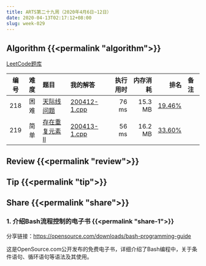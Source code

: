 ```yaml
---
title: ARTS第二十九周（2020年4月6日~12日）
date: 2020-04-13T02:17:12+08:00
slug: week-029
---
```


## Algorithm {{<permalink "algorithm">}}

[LeetCode题库](https://leetcode-cn.com/problemset/all/)

| 编号 | 难度 | 题目 | 我的解答 | 执行用时 | 内存消耗 | 排名 | 备注 |
|:----:|:----:|:-----|:---------|---------:|---------:|-----:|:-----|
| 218 | 困难 | [天际线问题](https://leetcode-cn.com/problems/the-skyline-problem/) | [200412-1.cpp](https://github.com/yanlinlin82/leetcode/blob/master/00218_the-skyline-problem/200412-1.cpp) | 76 ms | 15.3 MB | [19.46%](https://leetcode-cn.com/submissions/detail/62237034/) |  |
| 219 | 简单 | [存在重复元素 II](https://leetcode-cn.com/problems/contains-duplicate-ii/) | [200413-1.cpp](https://github.com/yanlinlin82/leetcode/blob/master/00219_contains-duplicate-ii/200413-1.cpp) | 56 ms | 16.2 MB | [33.60%](https://leetcode-cn.com/submissions/detail/62237892/) |  |

## Review {{<permalink "review">}}


## Tip {{<permalink "tip">}}


## Share {{<permalink "share">}}

### 1. 介绍Bash流程控制的电子书 {{<permalink "share-1">}}

分享链接：<https://opensource.com/downloads/bash-programming-guide>

这是OpenSource.com公开发布的免费电子书，详细介绍了Bash编程中，关于条件语句、循环语句等语法及其使用。
